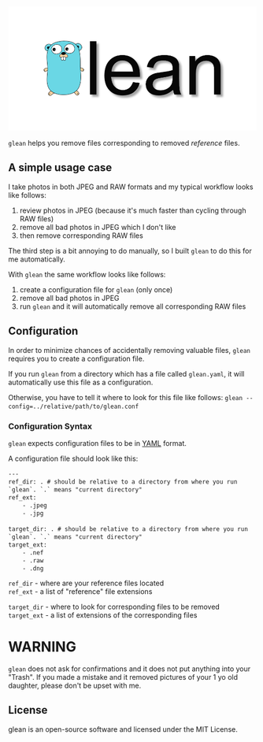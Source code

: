 ![glean](resources/glean.png)

`glean` helps you remove files corresponding to removed _reference_ files.


## A simple usage case

I take photos in both JPEG and RAW formats and my typical workflow looks like follows:

1. review photos in JPEG (because it's much faster than cycling through RAW files)
2. remove all bad photos in JPEG which I don't like
3. then remove corresponding RAW files

The third step is a bit annoying to do manually, so I built `glean` to do this for me automatically.

With `glean` the same workflow looks like follows:

1. create a configuration file for `glean` (only once)
2. remove all bad photos in JPEG
3. run `glean` and it will automatically remove all corresponding RAW files

## Configuration

In order to minimize chances of accidentally removing valuable files, `glean` requires you to create a configuration file.

If you run `glean` from a directory which has a file called `glean.yaml`, it will automatically use this file as a configuration.

Otherwise, you have to tell it where to look for this file like follows:
`glean --config=../relative/path/to/glean.conf`

### Configuration Syntax

`glean` expects configuration files to be in [YAML](https://en.wikipedia.org/wiki/YAML) format.

A configuration file should look like this:

```
---
ref_dir: . # should be relative to a directory from where you run `glean`. `.` means "current directory"
ref_ext:
    - .jpeg
    - .jpg

target_dir: . # should be relative to a directory from where you run `glean`. `.` means "current directory"
target_ext:
    - .nef
    - .raw
    - .dng
```

`ref_dir` - where are your reference files located  
`ref_ext` - a list of "reference" file extensions  

`target_dir` - where to look for corresponding files to be removed  
`target_ext` - a list of extensions of the corresponding files  

# WARNING

`glean` does not ask for confirmations and it does not put anything into your "Trash".
If you made a mistake and it removed pictures of your 1 yo old daughter, please don't be upset with me.


## License

glean is an open-source software and licensed under the MIT License.
